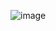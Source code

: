 ![image](https://github.com/Arthurus-Projet/ai_car_racing/assets/133526137/f2a38939-7140-43b1-9002-aef48ce43b9c)
